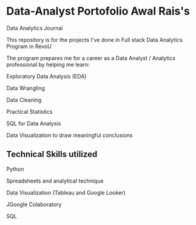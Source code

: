 # Data-Analyst Portofolio Awal Rais's

Data Analytics Journal

This repository is for the projects I've done in Full stack Data Analytics Program in RevoU

The program prepares me for a career as a Data Analyst / Analytics professional by helping me learn:

Exploratory Data Analysis (EDA)

Data Wrangling

Data Cleaning

Practical Statistics

SQL for Data Analysis

Data Visualization to draw meaningful conclusions

## Technical Skills utilized

Python

Spreadsheets and analytical technique

Data Visualization (Tableau and Google Looker)

JGoogle Colaboratory

SQL
